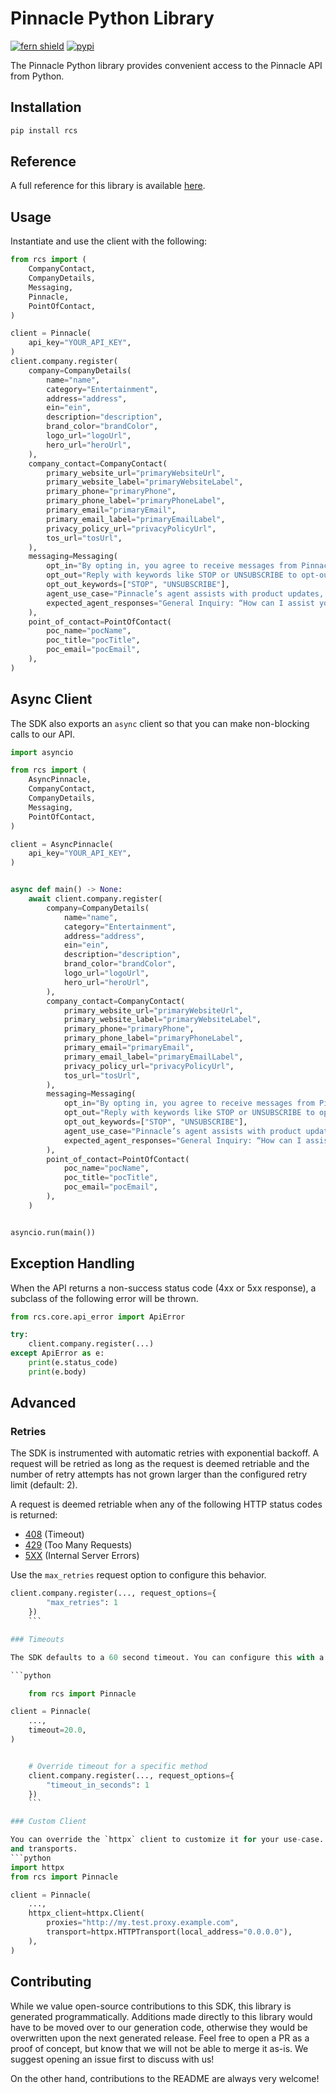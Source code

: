 # Pinnacle Python Library

[![fern shield](https://img.shields.io/badge/%F0%9F%8C%BF-Built%20with%20Fern-brightgreen)](https://buildwithfern.com?utm_source=github&utm_medium=github&utm_campaign=readme&utm_source=https%3A%2F%2Fgithub.com%2Fpinnacle-dev%2Frcs-py)
[![pypi](https://img.shields.io/pypi/v/rcs)](https://pypi.python.org/pypi/rcs)

The Pinnacle Python library provides convenient access to the Pinnacle API from Python.

## Installation

```sh
pip install rcs
```

## Reference

A full reference for this library is available [here](./reference.md).

## Usage

Instantiate and use the client with the following:

```python
from rcs import (
    CompanyContact,
    CompanyDetails,
    Messaging,
    Pinnacle,
    PointOfContact,
)

client = Pinnacle(
    api_key="YOUR_API_KEY",
)
client.company.register(
    company=CompanyDetails(
        name="name",
        category="Entertainment",
        address="address",
        ein="ein",
        description="description",
        brand_color="brandColor",
        logo_url="logoUrl",
        hero_url="heroUrl",
    ),
    company_contact=CompanyContact(
        primary_website_url="primaryWebsiteUrl",
        primary_website_label="primaryWebsiteLabel",
        primary_phone="primaryPhone",
        primary_phone_label="primaryPhoneLabel",
        primary_email="primaryEmail",
        primary_email_label="primaryEmailLabel",
        privacy_policy_url="privacyPolicyUrl",
        tos_url="tosUrl",
    ),
    messaging=Messaging(
        opt_in="By opting in, you agree to receive messages from Pinnacle, including updates and promotions. Reply “STOP” to unsubscribe. Standard message and data rates may apply.",
        opt_out="Reply with keywords like STOP or UNSUBSCRIBE to opt-out. A confirmation message will be sent, and no further messages will be received unless you re-subscribe.",
        opt_out_keywords=["STOP", "UNSUBSCRIBE"],
        agent_use_case="Pinnacle’s agent assists with product updates, promotions, order tracking, and support. It answers FAQs, provides order updates, and helps with opt-in/out processes. Escalates to live support when needed.",
        expected_agent_responses="General Inquiry: “How can I assist you today?”\nOrder Status: “Provide your order number.”\nOpt-In: “You’re now subscribed!”\nOpt-Out: “You have unsubscribed.”\nEscalation: “Connecting to a live agent.”    \n",
    ),
    point_of_contact=PointOfContact(
        poc_name="pocName",
        poc_title="pocTitle",
        poc_email="pocEmail",
    ),
)
```

## Async Client

The SDK also exports an `async` client so that you can make non-blocking calls to our API.

```python
import asyncio

from rcs import (
    AsyncPinnacle,
    CompanyContact,
    CompanyDetails,
    Messaging,
    PointOfContact,
)

client = AsyncPinnacle(
    api_key="YOUR_API_KEY",
)


async def main() -> None:
    await client.company.register(
        company=CompanyDetails(
            name="name",
            category="Entertainment",
            address="address",
            ein="ein",
            description="description",
            brand_color="brandColor",
            logo_url="logoUrl",
            hero_url="heroUrl",
        ),
        company_contact=CompanyContact(
            primary_website_url="primaryWebsiteUrl",
            primary_website_label="primaryWebsiteLabel",
            primary_phone="primaryPhone",
            primary_phone_label="primaryPhoneLabel",
            primary_email="primaryEmail",
            primary_email_label="primaryEmailLabel",
            privacy_policy_url="privacyPolicyUrl",
            tos_url="tosUrl",
        ),
        messaging=Messaging(
            opt_in="By opting in, you agree to receive messages from Pinnacle, including updates and promotions. Reply “STOP” to unsubscribe. Standard message and data rates may apply.",
            opt_out="Reply with keywords like STOP or UNSUBSCRIBE to opt-out. A confirmation message will be sent, and no further messages will be received unless you re-subscribe.",
            opt_out_keywords=["STOP", "UNSUBSCRIBE"],
            agent_use_case="Pinnacle’s agent assists with product updates, promotions, order tracking, and support. It answers FAQs, provides order updates, and helps with opt-in/out processes. Escalates to live support when needed.",
            expected_agent_responses="General Inquiry: “How can I assist you today?”\nOrder Status: “Provide your order number.”\nOpt-In: “You’re now subscribed!”\nOpt-Out: “You have unsubscribed.”\nEscalation: “Connecting to a live agent.”    \n",
        ),
        point_of_contact=PointOfContact(
            poc_name="pocName",
            poc_title="pocTitle",
            poc_email="pocEmail",
        ),
    )


asyncio.run(main())
```

## Exception Handling

When the API returns a non-success status code (4xx or 5xx response), a subclass of the following error
will be thrown.

```python
from rcs.core.api_error import ApiError

try:
    client.company.register(...)
except ApiError as e:
    print(e.status_code)
    print(e.body)
```

## Advanced

### Retries

The SDK is instrumented with automatic retries with exponential backoff. A request will be retried as long
as the request is deemed retriable and the number of retry attempts has not grown larger than the configured
retry limit (default: 2).

A request is deemed retriable when any of the following HTTP status codes is returned:

- [408](https://developer.mozilla.org/en-US/docs/Web/HTTP/Status/408) (Timeout)
- [429](https://developer.mozilla.org/en-US/docs/Web/HTTP/Status/429) (Too Many Requests)
- [5XX](https://developer.mozilla.org/en-US/docs/Web/HTTP/Status/500) (Internal Server Errors)

Use the `max_retries` request option to configure this behavior.

```python
client.company.register(..., request_options={
        "max_retries": 1
    })
    ```

### Timeouts

The SDK defaults to a 60 second timeout. You can configure this with a timeout option at the client or request level.

```python

    from rcs import Pinnacle

client = Pinnacle(
    ...,
    timeout=20.0,
)


    # Override timeout for a specific method
    client.company.register(..., request_options={
        "timeout_in_seconds": 1
    })
    ```

### Custom Client

You can override the `httpx` client to customize it for your use-case. Some common use-cases include support for proxies
and transports.
```python
import httpx
from rcs import Pinnacle

client = Pinnacle(
    ...,
    httpx_client=httpx.Client(
        proxies="http://my.test.proxy.example.com",
        transport=httpx.HTTPTransport(local_address="0.0.0.0"),
    ),
)
```

## Contributing

While we value open-source contributions to this SDK, this library is generated programmatically.
Additions made directly to this library would have to be moved over to our generation code,
otherwise they would be overwritten upon the next generated release. Feel free to open a PR as
a proof of concept, but know that we will not be able to merge it as-is. We suggest opening
an issue first to discuss with us!

On the other hand, contributions to the README are always very welcome!
